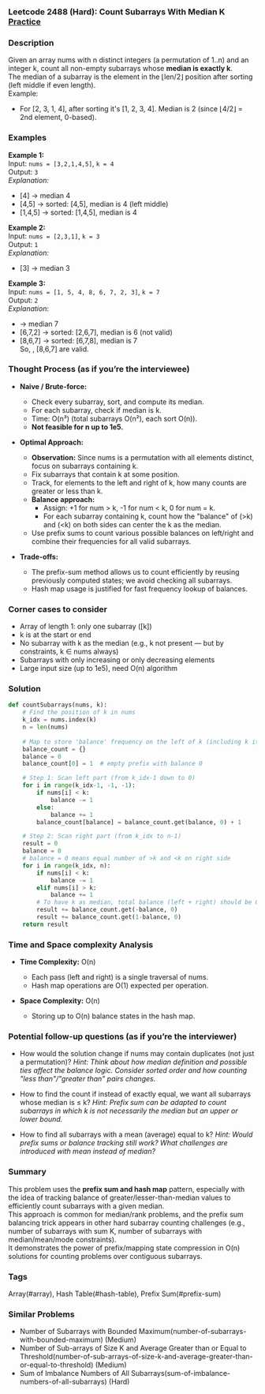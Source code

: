 ### Leetcode 2488 (Hard): Count Subarrays With Median K [Practice](https://leetcode.com/problems/count-subarrays-with-median-k)

### Description  
Given an array nums with n distinct integers (a permutation of 1..n) and an integer k, count all non-empty subarrays whose **median is exactly k**.  
The median of a subarray is the element in the ⌊len/2⌋ position after sorting (left middle if even length).  
Example:  
- For [2, 3, 1, 4], after sorting it's [1, 2, 3, 4]. Median is 2 (since ⌊4/2⌋ = 2nd element, 0-based).

### Examples  

**Example 1:**  
Input: `nums = [3,2,1,4,5]`, `k = 4`  
Output: `3`  
*Explanation:*
- [4] → median 4
- [4,5] → sorted: [4,5], median is 4 (left middle)
- [1,4,5] → sorted: [1,4,5], median is 4

**Example 2:**  
Input: `nums = [2,3,1]`, `k = 3`  
Output: `1`  
*Explanation:*
- [3] → median 3

**Example 3:**  
Input: `nums = [1, 5, 4, 8, 6, 7, 2, 3]`, `k = 7`  
Output: `2`  
*Explanation*:  
-  → median 7  
- [6,7,2] → sorted: [2,6,7], median is 6 (not valid)  
- [8,6,7] → sorted: [6,7,8], median is 7  
So, , [8,6,7] are valid.

### Thought Process (as if you’re the interviewee)  
- **Naive / Brute-force:**
  - Check every subarray, sort, and compute its median.
  - For each subarray, check if median is k.
  - Time: O(n³) (total subarrays O(n²), each sort O(n)).
  - **Not feasible for n up to 1e5.**

- **Optimal Approach:**
  - **Observation:** Since nums is a permutation with all elements distinct, focus on subarrays containing k.
  - Fix subarrays that contain k at some position.
  - Track, for elements to the left and right of k, how many counts are greater or less than k.
  - **Balance approach:** 
    - Assign: +1 for num > k, -1 for num < k, 0 for num = k.
    - For each subarray containing k, count how the "balance" of (>k) and (<k) on both sides can center the k as the median.
  - Use prefix sums to count various possible balances on left/right and combine their frequencies for all valid subarrays.

- **Trade-offs:**  
  - The prefix-sum method allows us to count efficiently by reusing previously computed states; we avoid checking all subarrays.
  - Hash map usage is justified for fast frequency lookup of balances.

### Corner cases to consider  
- Array of length 1: only one subarray ([k])  
- k is at the start or end  
- No subarray with k as the median (e.g., k not present — but by constraints, k ∈ nums always)  
- Subarrays with only increasing or only decreasing elements  
- Large input size (up to 1e5), need O(n) algorithm

### Solution

```python
def countSubarrays(nums, k):
    # Find the position of k in nums
    k_idx = nums.index(k)
    n = len(nums)
    
    # Map to store 'balance' frequency on the left of k (including k itself)
    balance_count = {}
    balance = 0
    balance_count[0] = 1  # empty prefix with balance 0

    # Step 1: Scan left part (from k_idx-1 down to 0)
    for i in range(k_idx-1, -1, -1):
        if nums[i] < k:
            balance -= 1
        else:
            balance += 1
        balance_count[balance] = balance_count.get(balance, 0) + 1

    # Step 2: Scan right part (from k_idx to n-1)
    result = 0
    balance = 0
    # balance = 0 means equal number of >k and <k on right side
    for i in range(k_idx, n):
        if nums[i] < k:
            balance -= 1
        elif nums[i] > k:
            balance += 1
        # To have k as median, total balance (left + right) should be 0 or 1
        result += balance_count.get(-balance, 0)
        result += balance_count.get(1-balance, 0)
    return result
```

### Time and Space complexity Analysis  

- **Time Complexity:** O(n)  
  - Each pass (left and right) is a single traversal of nums.
  - Hash map operations are O(1) expected per operation.

- **Space Complexity:** O(n)  
  - Storing up to O(n) balance states in the hash map.

### Potential follow-up questions (as if you’re the interviewer)  

- How would the solution change if nums may contain duplicates (not just a permutation)?
  *Hint: Think about how median definition and possible ties affect the balance logic. Consider sorted order and how counting "less than"/"greater than" pairs changes.*

- How to find the count if instead of exactly equal, we want all subarrays whose median is ≤ k?
  *Hint: Prefix sum can be adapted to count subarrays in which k is not necessarily the median but an upper or lower bound.*

- How to find all subarrays with a mean (average) equal to k?
  *Hint: Would prefix sums or balance tracking still work? What challenges are introduced with mean instead of median?*

### Summary
This problem uses the **prefix sum and hash map** pattern, especially with the idea of tracking balance of greater/lesser-than-median values to efficiently count subarrays with a given median.  
This approach is common for median/rank problems, and the prefix sum balancing trick appears in other hard subarray counting challenges (e.g., number of subarrays with sum K, number of subarrays with median/mean/mode constraints).  
It demonstrates the power of prefix/mapping state compression in O(n) solutions for counting problems over contiguous subarrays.

### Tags
Array(#array), Hash Table(#hash-table), Prefix Sum(#prefix-sum)

### Similar Problems
- Number of Subarrays with Bounded Maximum(number-of-subarrays-with-bounded-maximum) (Medium)
- Number of Sub-arrays of Size K and Average Greater than or Equal to Threshold(number-of-sub-arrays-of-size-k-and-average-greater-than-or-equal-to-threshold) (Medium)
- Sum of Imbalance Numbers of All Subarrays(sum-of-imbalance-numbers-of-all-subarrays) (Hard)
